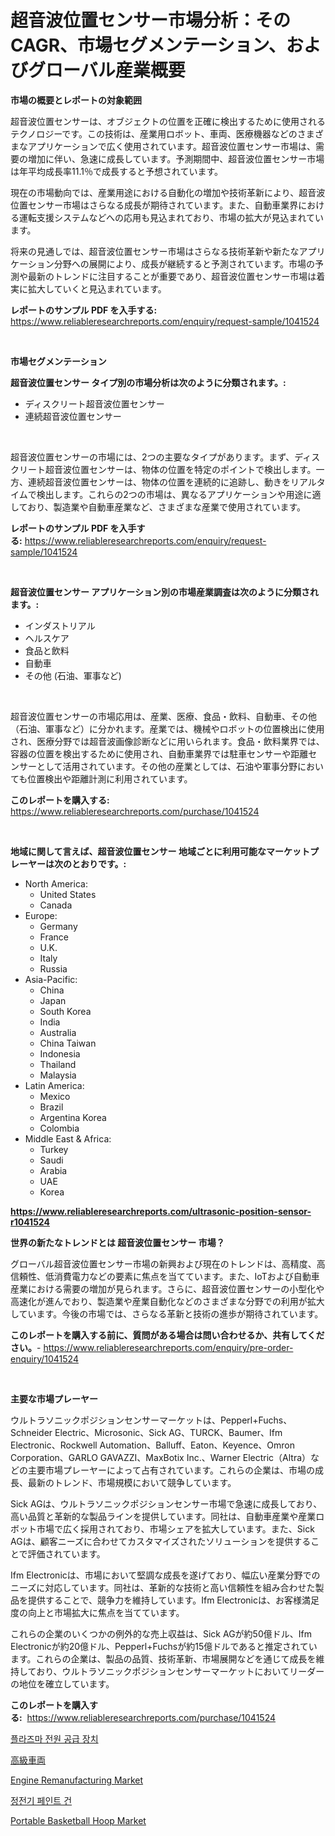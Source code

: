 <p><h1>超音波位置センサー市場分析：そのCAGR、市場セグメンテーション、およびグローバル産業概要</h1></p><p><strong>市場の概要とレポートの対象範囲</strong></p>
<p><p>超音波位置センサーは、オブジェクトの位置を正確に検出するために使用されるテクノロジーです。この技術は、産業用ロボット、車両、医療機器などのさまざまなアプリケーションで広く使用されています。超音波位置センサー市場は、需要の増加に伴い、急速に成長しています。予測期間中、超音波位置センサー市場は年平均成長率11.1％で成長すると予想されています。</p><p>現在の市場動向では、産業用途における自動化の増加や技術革新により、超音波位置センサー市場はさらなる成長が期待されています。また、自動車業界における運転支援システムなどへの応用も見込まれており、市場の拡大が見込まれています。</p><p>将来の見通しでは、超音波位置センサー市場はさらなる技術革新や新たなアプリケーション分野への展開により、成長が継続すると予測されています。市場の予測や最新のトレンドに注目することが重要であり、超音波位置センサー市場は着実に拡大していくと見込まれています。</p></p>
<p><strong>レポートのサンプル PDF を入手する:</strong> <a href="https://www.reliableresearchreports.com/enquiry/request-sample/1041524">https://www.reliableresearchreports.com/enquiry/request-sample/1041524</a></p>
<p>&nbsp;</p>
<p><strong>市場セグメンテーション</strong></p>
<p><strong>超音波位置センサー タイプ別の市場分析は次のように分類されます。:</strong></p>
<p><ul><li>ディスクリート超音波位置センサー</li><li>連続超音波位置センサー</li></ul></p>
<p>&nbsp;</p>
<p><p>超音波位置センサーの市場には、2つの主要なタイプがあります。まず、ディスクリート超音波位置センサーは、物体の位置を特定のポイントで検出します。一方、連続超音波位置センサーは、物体の位置を連続的に追跡し、動きをリアルタイムで検出します。これらの2つの市場は、異なるアプリケーションや用途に適しており、製造業や自動車産業など、さまざまな産業で使用されています。</p></p>
<p><strong>レポートのサンプル PDF を入手する:</strong>&nbsp;<a href="https://www.reliableresearchreports.com/enquiry/request-sample/1041524">https://www.reliableresearchreports.com/enquiry/request-sample/1041524</a></p>
<p>&nbsp;</p>
<p><strong> 超音波位置センサー アプリケーション別の市場産業調査は次のように分類されます。:</strong></p>
<p><ul><li>インダストリアル</li><li>ヘルスケア</li><li>食品と飲料</li><li>自動車</li><li>その他 (石油、軍事など)</li></ul></p>
<p>&nbsp;</p>
<p><p>超音波位置センサーの市場応用は、産業、医療、食品・飲料、自動車、その他（石油、軍事など）に分かれます。産業では、機械やロボットの位置検出に使用され、医療分野では超音波画像診断などに用いられます。食品・飲料業界では、容器の位置を検出するために使用され、自動車業界では駐車センサーや距離センサーとして活用されています。その他の産業としては、石油や軍事分野においても位置検出や距離計測に利用されています。</p></p>
<p><strong>このレポートを購入する:</strong>&nbsp; <a href="https://www.reliableresearchreports.com/purchase/1041524">https://www.reliableresearchreports.com/purchase/1041524</a></p>
<p>&nbsp;</p>
<p><strong>地域に関して言えば、超音波位置センサー 地域ごとに利用可能なマーケットプレーヤーは次のとおりです。:</strong></p>
<p><ul>
    <li>
        North America:
        <ul>
            <li>United States</li>
            <li>Canada</li>
        </ul>
    </li>
    <li>
        Europe:
        <ul>
            <li>Germany</li>
            <li>France</li>
            <li>U.K.</li>
            <li>Italy</li>
            <li>Russia</li>
        </ul>
    </li>
    <li>
        Asia-Pacific:
        <ul>
            <li>China</li>
            <li>Japan</li>
            <li>South Korea</li>
            <li>India</li>
            <li>Australia</li>
            <li>China Taiwan</li>
            <li>Indonesia</li>
            <li>Thailand</li>
            <li>Malaysia</li>
        </ul>
    </li>
    <li>
        Latin America:
        <ul>
            <li>Mexico</li>
            <li>Brazil</li>
            <li>Argentina Korea</li>
            <li>Colombia</li>
        </ul>
    </li>
    <li>
        Middle East & Africa:
        <ul>
            <li>Turkey</li>
            <li>Saudi</li>
            <li>Arabia</li>
            <li>UAE</li>
            <li>Korea</li>
        </ul>
    </li>
    </ul></p>
<p><strong><a href="https://www.reliableresearchreports.com/ultrasonic-position-sensor-r1041524">https://www.reliableresearchreports.com/ultrasonic-position-sensor-r1041524</a></strong>&nbsp;</p>
<p><strong>世界の新たなトレンドとは 超音波位置センサー 市場？</strong></p>
<p><p>グローバル超音波位置センサー市場の新興および現在のトレンドは、高精度、高信頼性、低消費電力などの要素に焦点を当てています。また、IoTおよび自動車産業における需要の増加が見られます。さらに、超音波位置センサーの小型化や高速化が進んでおり、製造業や産業自動化などのさまざまな分野での利用が拡大しています。今後の市場では、さらなる革新と技術の進歩が期待されています。</p></p>
<p><strong>このレポートを購入する前に、質問がある場合は問い合わせるか、共有してください。</strong>- <a href="https://www.reliableresearchreports.com/enquiry/pre-order-enquiry/1041524">https://www.reliableresearchreports.com/enquiry/pre-order-enquiry/1041524</a></p>
<p>&nbsp;</p>
<p><strong>主要な市場プレーヤー</strong></p>
<p><p>ウルトラソニックポジションセンサーマーケットは、Pepperl+Fuchs、Schneider Electric、Microsonic、Sick AG、TURCK、Baumer、Ifm Electronic、Rockwell Automation、Balluff、Eaton、Keyence、Omron Corporation、GARLO GAVAZZI、MaxBotix Inc.、Warner Electric（Altra）などの主要市場プレーヤーによって占有されています。これらの企業は、市場の成長、最新のトレンド、市場規模において競争しています。</p><p>Sick AGは、ウルトラソニックポジションセンサー市場で急速に成長しており、高い品質と革新的な製品ラインを提供しています。同社は、自動車産業や産業ロボット市場で広く採用されており、市場シェアを拡大しています。また、Sick AGは、顧客ニーズに合わせてカスタマイズされたソリューションを提供することで評価されています。</p><p>Ifm Electronicは、市場において堅調な成長を遂げており、幅広い産業分野でのニーズに対応しています。同社は、革新的な技術と高い信頼性を組み合わせた製品を提供することで、競争力を維持しています。Ifm Electronicは、お客様満足度の向上と市場拡大に焦点を当てています。</p><p>これらの企業のいくつかの例外的な売上収益は、Sick AGが約50億ドル、Ifm Electronicが約20億ドル、Pepperl+Fuchsが約15億ドルであると推定されています。これらの企業は、製品の品質、技術革新、市場展開などを通じて成長を維持しており、ウルトラソニックポジションセンサーマーケットにおいてリーダーの地位を確立しています。</p></p>
<p><strong>このレポートを購入する:</strong>&nbsp;&nbsp;<a href="https://www.reliableresearchreports.com/purchase/1041524">https://www.reliableresearchreports.com/purchase/1041524</a></p>
<p><p><a href="https://github.com/fernandotryO5lson96765/Market-Research-Report-List-1/blob/main/948078726637.md">플라즈마 전원 공급 장치</a></p><p><a href="https://github.com/EmoryYundt1935/Market-Research-Report-List-1/blob/main/595879028974.md">高級車両</a></p><p><a href="https://github.com/dx0328/Market-Research-Report-List-2/blob/main/engine-remanufacturing-market.md">Engine Remanufacturing Market</a></p><p><a href="https://github.com/CliftonFisher9067/Market-Research-Report-List-1/blob/main/835860426636.md">정전기 페인트 건</a></p><p><a href="https://github.com/Glendatilghmankmgz0rbhwpy/Market-Research-Report-List-2/blob/main/portable-basketball-hoop-market.md">Portable Basketball Hoop Market</a></p></p>